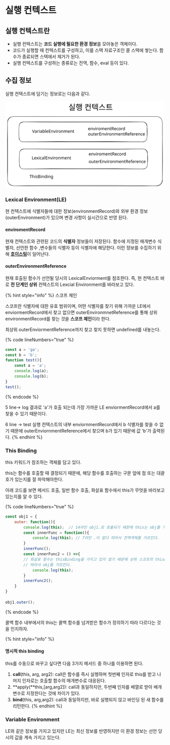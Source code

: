 # 실행 컨텍스트

## 실행 컨텍스트란

* 실행 컨텍스트는 **코드 실행에 필요한 환경 정보**를 모아놓은 객체이다.&#x20;
* 코드가 실행할 때 컨텍스트를 구성하고, 이를 스택 자료구조인 콜 스택에 쌓는다. 함수가 종료되면 스택에서 제거가 된다.
* 실행 컨텍스트를 구성하는 종류로는 전역, 함수, eval 등이 있다.



## 수집 정보&#x20;

실행 컨텍스트에 담기는 정보로는 다음과 같다.

<img src="../../.gitbook/assets/file.excalidraw (36).svg" alt="" class="gitbook-drawing">



### **Lexical Environment(LE)**

현 컨텍스트에 식별자들에 대한 정보(environmentRecord)와 외부 환경 정보(outerEnvironment)가 있으며 변경 사항이 실시간으로 반영 된다.

#### **enviromentRecord**

현재 컨텍스트와 관련된 코드의 **식별자** 정보들이 저장된다. 함수에 지정된 매개변수 식별자, 선언한 함수 ,변수들의 식별자 등이 식별자에 해당한다. 이런 정보를 수집하기 위해 [**호이스팅**](var-const-let.md)이 일어난다.&#x20;

#### **outerEnvironmentReference**

현재 호출된 함수가 선언될 당시의 LexicalEnviorment를 참조한다. 즉, 현 컨텍스트 바로 **전 단계인 상위** 컨텍스트의 Lexcial Environment를 바라보고 있다.&#x20;

{% hint style="info" %}
스코프 체인&#x20;

스코프란 식별자에 대한 유효 범위이며, 어떤 식별자를 찾기 위해 가까운 LE에서 enviormentRecord에서 찾고 없으면 outerEnvironmnetReference를 통해 상위 environmentRecord를 찾는 것을 **스코프 체인**이라 한다.

최상위 outerEnviormentReference까지 찾고 찾지 못하면 undefined를 내놓는다.



{% code lineNumbers="true" %}
```javascript
const a = 'ga';
const b = 'b';
function test(){
    const a = 'a'; 
    console.log(a);
    console.log(b);
}
test();
```
{% endcode %}

5 line-> log 결과로 'a'가 호출 되는데 가장 가까운 LE enviormentRecord에서 a를 찾을 수 있기 때문이다.&#x20;

6 line -> test 실행 컨텍스트의 내부 enviornmentRecord에서 b 식별자를 찾을 수 없기 때문에 outerEnviornmentReference에서 찾으며 b가 있기 때문에 값 'b'가 출력된다.
{% endhint %}



### This Binding

this 키워드가 참조하는 객체를 담고 있다.&#x20;

this는 함수를 호출할 때 결정되기 때문에, 해당 함수를 호출하는 구문 앞에 점 또는 대괄호가 있는지를 잘 파악해야한다.

아래 코드를 보면 메서드 호출, 일반 함수 호출, 화살표 함수에서 this가 무엇을 바라보고 있는지를 알 수 있다.

{% code lineNumbers="true" %}
```javascript
const obj1 = {
    outer: function(){
        console.log(this);  // 14라인 obj1.로 호출되기 때문에 this는 obj를 가르킨다. 
        const innerFunc = function(){
            console.log(this); // 7라인 .이 없다 따라서 전역객체를 가르킨다.
        }
        innerFunc(); 
        const innerFunc2 = () =>{
        // 화살표 함수는 thisBinding을 가지고 있지 않기 때문에 상위 스코프의 thisBinding을 가르킨다.
        // 따라서 obj를 가르킨다.
            console.log(this);  
        }
        innerFunc2();
    }
}

obj1.outer();
```
{% endcode %}

콜백 함수 내부에서의 this는 콜백 함수를 넘겨받은 함수가 정의하기 따라 다르다는 것을 인지하자.

{% hint style="info" %}
#### 명시적 this binding

this를 수동으로 바꾸고 싶다면 다음 3가지 메서드 중 하나를 이용하면 된다.&#x20;

1. **call**(this, arg, arg2): call은 함수를 즉시 실행하며 첫번째 인자로 this를  받고 나머지 인자로는 호출할 함수의 매개변수로 대응된다.
2. **apply(**this,\[arg,arg2]): call과 동일하지만, 두번째 인자를 배열로 받아 배개변수로 지정한다는 것에 차이가 있다.
3. **bind**(this, arg,arg2): call과 동일하지만, 바로 실행되지 않고 바인딩 된 새 함수를 리턴한다.
{% endhint %}



### Variable Environment

LE와 같은 정보를 가지고 있지만 LE는 최신 정보를 반영하지만 이 환경 정보는 선언 당시의 값을 계속 가지고 있는다.





